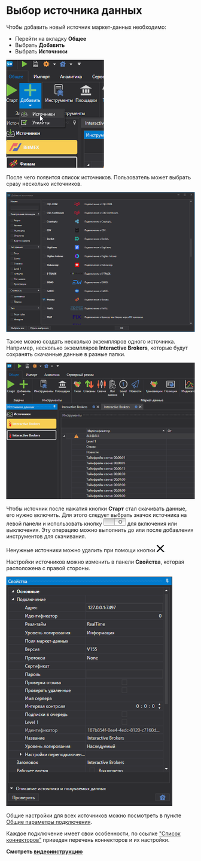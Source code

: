 # Выбор источника данных

Чтобы добавить новый источник маркет\-данных необходимо:

- Перейти на вкладку **Общее**
- Выбрать **Добавить**
- Выбрать **Источники**

![hydra source choose](../../../images/hydra_source_choose.png)

После чего появится список источников. Пользователь может выбрать сразу несколько источников. 

![hydra source add](../../../images/hydra_source_add.png)

Также можно создать несколько экземпляров одного источника. Например, несколько экземпляров **Interactive Brokers**, которые будут сохранять скачанные данные в разные папки.

![hydra two sourse](../../../images/hydra_two_sourse.png)

Чтобы источник после нажатия кнопки **Старт** стал скачивать данные, его нужно включить. Для этого следует выбрать значок источника на левой панели и использовать кнопку ![hydra source on off](../../../images/hydra_source_on_off.png) для включения или выключения. Эту операцию можно выполнить до или после добавления инструментов для скачивания.

Ненужные источники можно удалить при помощи кнопки ![hydra delete](../../../images/hydra_delete.png).

Настройки источников можно изменить в панели **Свойства**, которая расположена с правой стороны.

![hydra setting source button](../../../images/hydra_setting_source_button.png)

Общие настройки для всех источников можно посмотреть в пункте [Общие параметры подключения](common_connection_settings.md).

Каждое подключение имеет свои особенности, по ссылке ["Список коннекторов"](../data_sources.md) приведен перечень коннекторов и их настройки.

**Смотреть [видеоинструкцию](../videos/sources_samples.md)**
